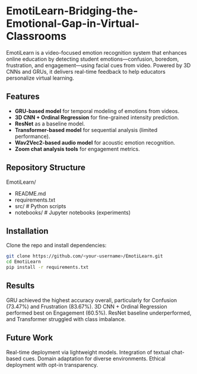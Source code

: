 # EmotiLearn-Bridging-the-Emotional-Gap-in-Virtual-Classrooms
EmotiLearn is a video-focused emotion recognition system that enhances online education by detecting student emotions—confusion, boredom, frustration, and engagement—using facial cues from video. Powered by 3D CNNs and GRUs, it delivers real-time feedback to help educators personalize virtual learning.

## Features
- **GRU-based model** for temporal modeling of emotions from videos.
- **3D CNN + Ordinal Regression** for fine-grained intensity prediction.
- **ResNet** as a baseline model.
- **Transformer-based model** for sequential analysis (limited performance).
- **Wav2Vec2-based audio model** for acoustic emotion recognition.
- **Zoom chat analysis tools** for engagement metrics.

## Repository Structure
EmotiLearn/
- README.md
- requirements.txt
- src/ # Python scripts
- notebooks/ # Jupyter notebooks (experiments)

## Installation
Clone the repo and install dependencies:
```bash
git clone https://github.com/<your-username>/EmotiLearn.git
cd EmotiLearn
pip install -r requirements.txt
```
## Results
GRU achieved the highest accuracy overall, particularly for Confusion (73.47%) and Frustration (83.67%).
3D CNN + Ordinal Regression performed best on Engagement (60.5%).
ResNet baseline underperformed, and Transformer struggled with class imbalance.

## Future Work
Real-time deployment via lightweight models.
Integration of textual chat-based cues.
Domain adaptation for diverse environments.
Ethical deployment with opt-in transparency.
